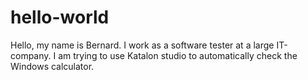 # hello-world

Hello, my name is Bernard. I work as a software tester at a large IT-company.
I am trying to use Katalon studio to automatically check the Windows calculator.
